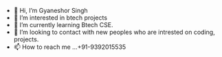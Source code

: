 - 👋 Hi, I’m Gyaneshor Singh
- 👀 I’m interested in btech projects
- 🌱 I’m currently learning Btech CSE.
- 💞️ I’m looking to contact with new peoples who are intrested on coding, projects.
- 📫 How to reach me ...+91-9392015535

<!---
gyaneshorsingh1/gyaneshorsingh1 is a ✨ special ✨ repository because its `README.md` (this file) appears on your GitHub profile.
You can click the Preview link to take a look at your changes.
--->
